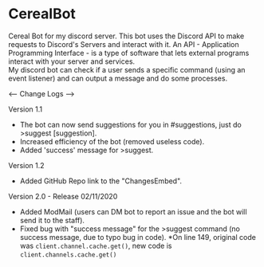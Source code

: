 # CerealBot
Cereal Bot for my discord server.
This bot uses the Discord API to make requests to Discord's Servers and interact with it.
An API - Application Programming Interface - is a type of software that lets external programs interact with your server and services.  
My discord bot can check if a user sends a specific command (using an event listener) and can output a message and do some processes.

<-- Change Logs -->

Version 1.1
- The bot can now send suggestions for you in #suggestions, just do >suggest [suggestion].
- Increased efficiency of the bot (removed useless code).
- Added 'success' message for >suggest.

Version 1.2
- Added GitHub Repo link to the "ChangesEmbed".


Version 2.0 - Release 02/11/2020
- Added ModMail (users can DM bot to report an issue and the bot will send it to the staff).
- Fixed bug with "success message" for the >suggest command (no success message, due to typo bug in code). 
  *On line 149, original code was `client.channel.cache.get()`, new code is `client.channels.cache.get()`
